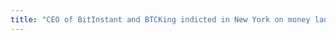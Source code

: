 ```yaml
---
title: "CEO of BitInstant and BTCKing indicted in New York on money laundering charges for supplying coins to Silk Road users"
---
```


<article class="post-listing post-3680 post type-post status-publish format-standard has-post-thumbnail hentry 
    
<    
    
        
    <span>Posted by: <a href="https://www.deepdotweb.com/author/admin/" title="">DeepDotWeb </a></span>
    
    
    <span>January 27, 2014</span>
    <span>in <a href="https://www.deepdotweb.com/category/deepdot-news/" rel="category tag">Featured</a>, <a href="https://www.deepdotweb.com/category/news-updates/" rel="category tag">News Updates</a></span>
    
    <span><a href="https://www.deepdotweb.com/2014/01/27/ceo-of-bitinstant-and-btcking-indicted-in-new-york-on-money-laundering-charges-for-supplying-coins-to-silk-road-users/#respond">Leave a comment</a></span>
    </p>
    <div class="clear"></div>
    
    <div class="entry">
    
    <p>As it was published today in the <a href="http://www.justice.gov/usao/nys/pressreleases/January14/SchremFaiellaChargesPR.php" target="_blank">justice.gov Website</a>, This is the Full press release:</p>
    <div align="center">
    <p><strong>Manhattan U.S. Attorney Announces Charges Against Bitcoin Exchangers, Including Ceo Of Bitcoin Exchange Company, For Scheme To Sell And Launder Over $1 Million In Bitcoins Related To Silk Road Drug Trafficking</strong></p>
    </div>
    <div><strong>FOR IMMEDIATE RELEASE</strong></div>
    <div>Monday, January 27, 2014</div>
    <h3 align="center"><em>Defendants Sold Bitcoins to be Used to Buy and Sell Illegal Drugs Anonymously on the Silk Road Drug Trafficking Website</em></h3>
    <p>Preet Bharara, the United States Attorney for the Southern District of New York, James J. Hunt, the Acting Special-Agent-in-Charge of the New York Field Division of the Drug Enforcement Administration (“DEA”), and Toni Weirauch, the Special Agent-in-Charge of the New York Field Office of the Internal Revenue Service, Criminal Investigation (“IRS-CI”), announced the unsealing of criminal charges in Manhattan federal court against ROBERT M. FAIELLA, a/k/a “BTCKing,” an underground Bitcoin exchanger, and CHARLIE SHREM, the Chief Executive Officer and Compliance Officer of a Bitcoin exchange company, for engaging in a scheme to sell over $1 million in Bitcoins to users of “Silk Road,” the underground website that enabled its users to buy and sell illegal drugs anonymously and beyond the reach of law enforcement. Each defendant is charged with conspiring to commit money laundering, and operating an unlicensed money transmitting business. SHREM is also charged with willfully failing to file any suspicious activity report regarding FAIELLA’s illegal transactions through the Company, in violation of the Bank Secrecy Act. SHREM was arrested yesterday at John F. Kennedy International Airport in New York, and is expected to be presented in Manhattan federal court later today before U.S. Magistrate Judge Henry Pitman. FAIELLA was arrested today at his residence in Cape Coral, Florida, and is expected to be presented in federal court in the Middle District of Florida.</p>
    <p>Manhattan U.S. Attorney Preet Bharara said: “As alleged, Robert Faiella and Charlie Shrem schemed to sell over $1 million in Bitcoins to criminals bent on trafficking narcotics on the dark web drug site, Silk Road. Truly innovative business models don’t need to resort to old-fashioned law-breaking, and when Bitcoins, like any traditional currency, are laundered and used to fuel criminal activity, law enforcement has no choice but to act. We will aggressively pursue those who would coopt new forms of currency for illicit purposes.”</p>
    <p>DEA Acting Special-Agent-in-Charge James J. Hunt said: “The charges announced today depict law enforcement&#8217;s commitment to identifying those who promote the sale of illegal drugs throughout the world. Hiding behind their computers, both defendants are charged with knowingly contributing to and facilitating anonymous drug sales, earning substantial profits along the way. Drug law enforcement’s job is to investigate and identify those who abet the illicit drug trade at all levels of production and distribution including those lining their own pockets by feigning ignorance of any wrong doing and turning a blind eye.”</p>
    <p>IRS Special-Agent-in-Charge Toni Weirauch said: “The government has been successful in swiftly identifying those responsible for the design and operation of the ‘Silk Road’ website, as well as those who helped ‘Silk Road’ customers conduct their illegal transactions by facilitating the conversion of their dollars into Bitcoins. This is yet another example of the New York Organized Crime Drug Enforcement Strike Force’s proficiency in applying financial investigative resources to the fight against illegal drugs.”</p>
    <p>According to the allegations contained in the Criminal Complaint unsealed today in Manhattan federal court:</p>
    <p>From about December 2011 to October 2013, FAIELLA ran an underground Bitcoin exchange on the Silk Road website, a website that served as a sprawling and anonymous black market bazaar where illegal drugs of virtually every variety were bought and sold regularly by the site’s users. Operating under the username “BTCKing,” FAIELLA sold Bitcoins – the only form of payment accepted on Silk Road – to users seeking to buy illegal drugs on the site. Upon receiving orders for Bitcoins from Silk Road users, he filled the orders through a company based in New York, New York (the “Company”). The Company was designed to enable customers to exchange cash for Bitcoins anonymously, that is, without providing any personal identifying information, and it charged a fee for its service. FAIELLA obtained Bitcoins with the Company’s assistance, and then sold the Bitcoins to Silk Road users at a markup.</p>
    <p>SHREM is the Chief Executive Officer of the Company, and from about August 2011 until about July 2013, when the Company ceased operating, he was also its Compliance Officer, in charge of ensuring the Company’s compliance with federal and other anti-money laundering (“AML”) laws. SHREM is also the Vice Chairman of a foundation dedicated to promoting the Bitcoin virtual currency system.</p>
    <p>SHREM, who personally bought drugs on Silk Road, was fully aware that Silk Road was a drug-trafficking website, and through his communications with FAIELLA, SHREM also knew that FAIELLA was operating a Bitcoin exchange service for Silk Road users. Nevertheless, SHREM knowingly facilitated FAIELLA’s business with the Company in order to maintain FAIELLA’s business as a lucrative source of Company revenue. SHREM knowingly allowed FAIELLA to use the Company’s services to buy Bitcoins for his Silk Road customers; personally processed FAIELLA’s orders; gave FAIELLA discounts on his high-volume transactions; failed to file a single suspicious activity report with the United States Treasury Department about FAIELLA’s illicit activity, as he was otherwise required to do in his role as the Company’s Compliance Officer; and deliberately helped FAIELLA circumvent the Company’s AML restrictions, even though it was SHREM’s job to enforce them and even though the Company had registered with the Treasury Department as a money services business.</p>
    <p>Working together, SHREM and FAIELLA exchanged over $1 million in cash for Bitcoins for the benefit of Silk Road users, so that the users could, in turn, make illegal purchases on Silk Road.</p>
    <p>In late 2012, when the Company stopped accepting cash payments, FAIELLA ceased doing business with the Company and temporarily shut down his illegal Bitcoin exchange service on Silk Road. FAIELLA resumed operating on Silk Road in April 2013 without the Company’s assistance, and continued to exchange tens of thousands of dollars a week in Bitcoins until the Silk Road website was shut down by law enforcement in October 2013.</p>
    <p align="center">*                      *                      *</p>
    <p>FAIELLA, 52, of Cape Coral, Florida, and SHREM, 24, of New York, New York, are each charged with one count of conspiracy to commit money laundering, which carries a maximum sentence of 20 years in prison, and one count of operating an unlicensed money transmitting business, which carries a maximum sentence of five years in prison. SHREM is also charged with one count of willful failure to file a suspicious activity report, which carries a maximum sentence of five years in prison.</p>
    <p>Mr. Bharara praised the outstanding investigative work of the DEA’s New York Organized Crime Drug Enforcement Strike Force, which is comprised of agents and officers of the U. S. Drug Enforcement Administration, the New York City Police Department, Immigration and Customs Enforcement &#8211; Homeland Security Investigations, the New York State Police, the U. S. Internal Revenue Service Criminal Investigation Division, the Federal Bureau of Investigation, the Bureau of Alcohol, Tobacco, Firearms and Explosives, U.S. Secret Service, the U.S. Marshal Service, New York National Guard, Office of Foreign Assets Control and the New York Department of Taxation and Finance. Mr. Bharara also thanked the FBI’s New York Field Office.</p>
    <p>Mr. Bharara also noted that the investigation remains ongoing.</p>
    <p>The prosecution of this case is being handled by the Office’s Complex Frauds Unit. Assistant United States Attorney Serrin Turner is in charge of the prosecution, and Assistant United States Attorney Andrew Adams of the Asset Forfeiture Unit is in charge of the forfeiture aspects of the case.</p>
    <p>The charges contained in the Complaint are merely accusations, and the defendants are presumed innocent unless and until proven guilty.</p>
    <p>=============</p>
    <p>This is obviously another bad move against the free trade and people right to conduct their own business in a world where they cannot be held hostage by their own governments.</p>
    
    
    </div><!-- .entry /-->
    <span style="display:none" class="updated">2014-01-27</span>
    <div style="display:none" class="vcard author" itemprop="author" itemscope itemtype="http://schema.org/Person"><strong class="fn" itemprop="name">
    
    
    </div><!-- .post-inner -->
</article><!-- .post-listing -->

